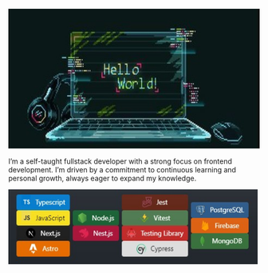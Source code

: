 <img 
src="./hello-world-laptop.jpg" 
alt="Hello World" 
width="650" 
height="280"
/>

I’m a self-taught fullstack developer with a strong focus on frontend development.
I’m driven by a commitment to continuous learning and personal growth, always eager to expand my knowledge.

<img 
src="./my-techs.jpg" 
alt="Hello World" 
width="500" 
height="150"
/>